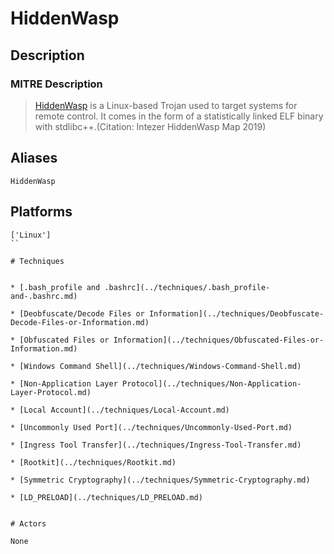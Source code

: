 
# HiddenWasp

## Description

### MITRE Description

> [HiddenWasp](https://attack.mitre.org/software/S0394) is a Linux-based Trojan used to target systems for remote control. It comes in the form of a statistically linked ELF binary with stdlibc++.(Citation: Intezer HiddenWasp Map 2019)

## Aliases

```
HiddenWasp
```

## Platforms

```
['Linux']
``

# Techniques


* [.bash_profile and .bashrc](../techniques/.bash_profile-and-.bashrc.md)

* [Deobfuscate/Decode Files or Information](../techniques/Deobfuscate-Decode-Files-or-Information.md)
    
* [Obfuscated Files or Information](../techniques/Obfuscated-Files-or-Information.md)
    
* [Windows Command Shell](../techniques/Windows-Command-Shell.md)
    
* [Non-Application Layer Protocol](../techniques/Non-Application-Layer-Protocol.md)
    
* [Local Account](../techniques/Local-Account.md)
    
* [Uncommonly Used Port](../techniques/Uncommonly-Used-Port.md)
    
* [Ingress Tool Transfer](../techniques/Ingress-Tool-Transfer.md)
    
* [Rootkit](../techniques/Rootkit.md)
    
* [Symmetric Cryptography](../techniques/Symmetric-Cryptography.md)
    
* [LD_PRELOAD](../techniques/LD_PRELOAD.md)
    

# Actors

None
